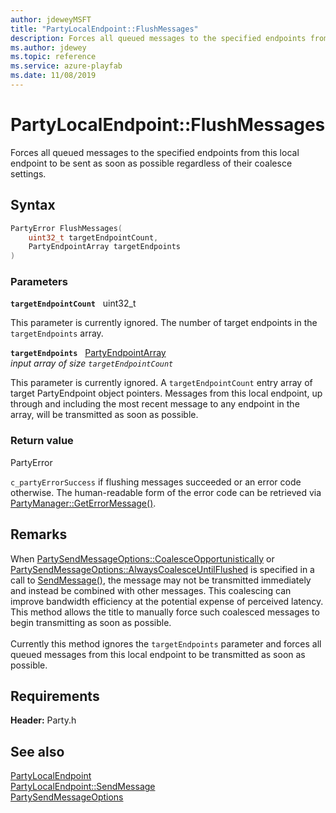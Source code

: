 ```yaml
---
author: jdeweyMSFT
title: "PartyLocalEndpoint::FlushMessages"
description: Forces all queued messages to the specified endpoints from this local endpoint to be sent as soon as possible regardless of their coalesce settings.
ms.author: jdewey
ms.topic: reference
ms.service: azure-playfab
ms.date: 11/08/2019
---
```


# PartyLocalEndpoint::FlushMessages  

Forces all queued messages to the specified endpoints from this local endpoint to be sent as soon as possible regardless of their coalesce settings.  

## Syntax  
  
```cpp
PartyError FlushMessages(  
    uint32_t targetEndpointCount,  
    PartyEndpointArray targetEndpoints  
)  
```  
  
### Parameters  
  
**`targetEndpointCount`** &nbsp; uint32_t  
  
This parameter is currently ignored. The number of target endpoints in the `targetEndpoints` array.  
  
**`targetEndpoints`** &nbsp; [PartyEndpointArray](../../../typedefs.md)  
*input array of size `targetEndpointCount`*  
  
This parameter is currently ignored. A `targetEndpointCount` entry array of target PartyEndpoint object pointers. Messages from this local endpoint, up through and including the most recent message to any endpoint in the array, will be transmitted as soon as possible.  
  
  
### Return value  
PartyError
  
```c_partyErrorSuccess``` if flushing messages succeeded or an error code otherwise. The human-readable form of the error code can be retrieved via [PartyManager::GetErrorMessage()](../../PartyManager/methods/partymanager_geterrormessage.md).
  
## Remarks  
  
When [PartySendMessageOptions::CoalesceOpportunistically](../../../enums/partysendmessageoptions.md) or [PartySendMessageOptions::AlwaysCoalesceUntilFlushed](../../../enums/partysendmessageoptions.md) is specified in a call to [SendMessage()](partylocalendpoint_sendmessage.md), the message may not be transmitted immediately and instead be combined with other messages. This coalescing can improve bandwidth efficiency at the potential expense of perceived latency. This method allows the title to manually force such coalesced messages to begin transmitting as soon as possible. <br /><br /> Currently this method ignores the `targetEndpoints` parameter and forces all queued messages from this local endpoint to be transmitted as soon as possible.
  
## Requirements  
  
**Header:** Party.h
  
## See also  
[PartyLocalEndpoint](../partylocalendpoint.md)  
[PartyLocalEndpoint::SendMessage](partylocalendpoint_sendmessage.md)  
[PartySendMessageOptions](../../../enums/partysendmessageoptions.md)
  
  
